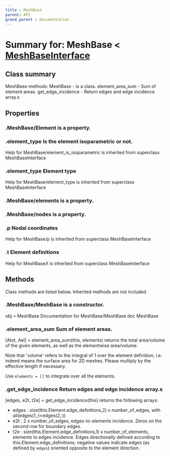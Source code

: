 ```yaml
---
title : MeshBase
parent: API
grand_parent : Documentation
---
```

# Summary for: **MeshBase**  < [MeshBaseInterface](MeshBaseInterface.html)

## Class summary

MeshBase methods:
MeshBase - is a class.
element_area_sum - Sum of element areas.
get_edge_incidence - Return edges and edge incidence array.s

## Properties

### .MeshBase/**Element** is a property.

### .element_type Is the element isoparametric or not.
Help for MeshBase/element_is_isoparametric is inherited from superclass MeshBaseInterface

### .**element_type** Element type
Help for MeshBase/element_type is inherited from superclass MeshBaseInterface

### .MeshBase/**elements** is a property.

### .MeshBase/**nodes** is a property.

### .**p** Nodal coordinates
Help for MeshBase/p is inherited from superclass MeshBaseInterface

### .**t** Element definitions
Help for MeshBase/t is inherited from superclass MeshBaseInterface


## Methods

Class methods are listed below. Inherited methods are not included.

### .**MeshBase**/MeshBase is a constructor.
obj = MeshBase
Documentation for MeshBase/MeshBase
doc MeshBase

### .**element_area_sum** Sum of element areas.

[Atot, Ael] = element_area_sum(this, elements) returns the total
area/volume of the given elements, as well as the elementwise
area/volume.

Note that 'volume' refers to the integral of 1 over the element
definition, i.e. indeed means the surface area for 2D meshes. Please
multiply by the effective length if necessary.

Use `elements = []` to integrate over all the elements.

### .**get_edge_incidence** Return edges and edge incidence array.s

[edges, e2t, t2e] = get_edge_incidence(this) returns the following
arrays:
* edges : size(this.Element.edge_definitions,2) x number_of_edges, with all(edges(1,:)<edges(2,:))
* e2t : 2 x number_of_edges, edges-to-elements incidence. Zeros on the
second row for boundary edges.
* t2e : size(this.Element.edge_definitions,1) x number_of_elements,
elements to edges incidence. Edges directionally defined according to
this.Element.edge_definitions; negative values indicate edges (as
defined by `edges`) oriented opposite to the element direction.


